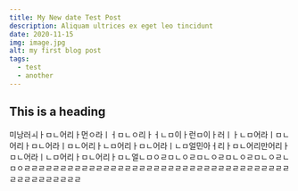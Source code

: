 ```yaml
---
title: My New date Test Post
description: Aliquam ultrices ex eget leo tincidunt
date: 2020-11-15
img: image.jpg
alt: my first blog post
tags:
  - test
  - another
---
```


## This is a heading

미낭러ㅚㅏㅁㄴ어리ㅏ먼ㅇ라ㅣㅓㅁㄴㅇ리ㅏㅓㄴㅁ이ㅏ런ㅁ이ㅏ러ㅣㅏㄴㅁ어라ㅣㅁㄴ어리ㅏㅁㄴ어라ㅣㅁㄴ어리ㅏㄴㅁ어리ㅏㅁㄴ어라ㅣㄴㅁ얼민아ㅓ리ㅏㅁㄴ어리만어리ㅏㅁㄴ어라ㅣㄴㅁ어리ㅏㅁㄴ어리ㅏㅁㄴ얼ㄴㅁㅇㄹㅁㄴㅇㄹㅁㄴㅇㄹㅁㄴㅇㄹㅁㄴㅇㄹㄴㅁㅇㄹㄹㄹㄹㄹㄹㄹㄹㄹㄹㄹㄹㄹㄹㄹㄹㄹㄹㄹㄹㄹㄹㄹㄹㄹㄹㄹㄹㄹㄹㄹㄹㄹㄹㄹㄹㄹㄹㄹㄹㄹㄹㄹㄹㄹㄹㄹ
